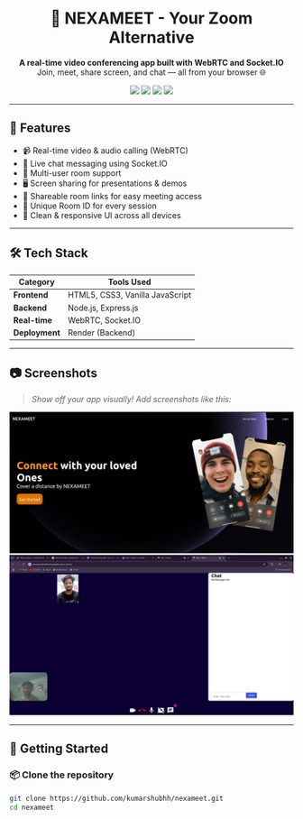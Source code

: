 <h1 align="center">🚀 NEXAMEET - Your Zoom Alternative</h1>

<p align="center">
  <b>A real-time video conferencing app built with WebRTC and Socket.IO</b><br/>
  Join, meet, share screen, and chat — all from your browser 🌐
</p>

<p align="center">
  <img src="https://img.shields.io/badge/WebRTC-Video%20Call%20Engine-blue?logo=webrtc" />
  <img src="https://img.shields.io/badge/Socket.io-Real%20Time-black?logo=socketdotio" />
  <img src="https://img.shields.io/badge/Node.js-Backend-green?logo=node.js" />
  <img src="https://img.shields.io/badge/Status-Deployed-brightgreen" />
</p>

---

## 🎯 Features

- 📹 Real-time video & audio calling (WebRTC)
- 💬 Live chat messaging using Socket.IO
- 👥 Multi-user room support
- 🖥️ Screen sharing for presentations & demos
- 🔗 Shareable room links for easy meeting access
- 🔐 Unique Room ID for every session
- 🎨 Clean & responsive UI across all devices

---

## 🛠️ Tech Stack

| Category     | Tools Used                                |
|--------------|--------------------------------------------|
| **Frontend** | HTML5, CSS3, Vanilla JavaScript            |
| **Backend**  | Node.js, Express.js                        |
| **Real-time**| WebRTC, Socket.IO                          |
| **Deployment** | Render (Backend)                         |

---

## 📷 Screenshots

> _Show off your app visually! Add screenshots like this:_

<img src="./screenshots/home.png" width="600px"/>
<img src="./screenshots/room.png" width="600px"/>

---

## 🚀 Getting Started

### 📦 Clone the repository

```bash
git clone https://github.com/kumarshubhh/nexameet.git
cd nexameet
